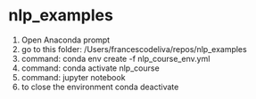# nlp_examples

1. Open Anaconda prompt
2. go to this folder: /Users/francescodeliva/repos/nlp_examples
3. command: conda env create -f nlp_course_env.yml         
4. command: conda activate nlp_course
5. command: jupyter notebook
6. to close the environment conda deactivate